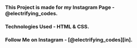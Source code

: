 ### This Project is made for my Instagram Page - @electrifying_codes.

### Technologies Used - HTML & CSS.

### Follow Me on Instagram - [@electrifying_codes][in].

[instagram]: https://www.instagram.com/electrifying_codes
